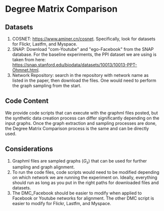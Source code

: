 # Degree Matrix Comparison

## Datasets
1. COSNET: https://www.aminer.cn/cosnet. Specifically, look for datasets for Flickr, Lastfm, and Myspace.
2. SNAP: Download "com-Youtube" and "ego-Facebook" from the SNAP database. For the baseline experiments, the PPI dataset we are using is taken from here: https://snap.stanford.edu/biodata/datasets/10013/10013-PPT-Ohmnet.html.
3. Network Repository: search in the repository with network name as listed in the paper, then download the files. One would need to perform the graph sampling from the start.

## Code Content
We provide code scripts that can execute with the graphml files posted, but the synthetic data creation process can differ significantly depending on the input graphs. Once the graph extraction and sampling processes are done, the Degree Matrix Comparison process is the same and can be directly used.

## Considerations
1. Graphml files are sampled graphs ($G_{s}$) that can be used for further sampling and graph alignment.
2. To run the code files, code scripts would need to be modified depending on which network we are running the experiment on. Ideally, everything should run as long as you put in the right paths for downloaded files and datasets.
3. The DMC_Facebook should be easier to modify when applied to Facebook or Youtube networks for alignment. The other DMC script is easier to modify for Flickr, Lastfm, and Myspace.






